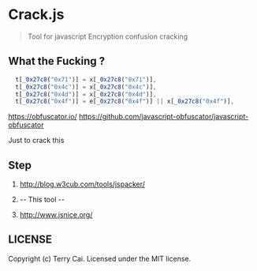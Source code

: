 # Crack.js

> Tool for javascript Encryption confusion cracking 


## What the Fucking ?

```js
  t[_0x27c8("0x71")] = x[_0x27c8("0x71")],
  t[_0x27c8("0x4c")] = x[_0x27c8("0x4c")],
  t[_0x27c8("0x4d")] = x[_0x27c8("0x4d")],
  t[_0x27c8("0x4f")] = e[_0x27c8("0x4f")] || x[_0x27c8("0x4f")],
```

https://obfuscator.io/
https://github.com/javascript-obfuscator/javascript-obfuscator

Just to crack this



## Step

1.  http://blog.w3cub.com/tools/jspacker/

2. -- This tool --

3. http://www.jsnice.org/





## LICENSE

Copyright (c) Terry Cai. Licensed under the MIT license.
